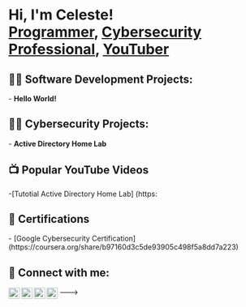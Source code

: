 <h1>Hi, I'm Celeste! <br/><a href="https://github.com/CDafeuAdams">Programmer</a>, <a href="https://www.linkedin.com/in/celestedafeuadams/">Cybersecurity Professional</a>, <a href="https://www.youtube.com/c/TheWyNetwork">YouTuber</a></h1>

<h2>👨‍💻 Software Development Projects:</h2>
- <b> Hello World! </b>


<h2>👨‍💻 Cybersecurity Projects:</h2>
- <b> Active Directory Home Lab </b>

<h2>📺 Popular YouTube Videos</h2>
-[Tutotial Active Directory Home Lab] (https:

<h2>📃 Certifications</h2>
- [Google Cybersecurity Certification] (https://coursera.org/share/b97160d3c5de93905c498f5a8dd7a223)

<h2> 🤳 Connect with me:</h2>

[<img align="left" alt="JoshMadakor | YouTube" width="22px" src="https://cdn.jsdelivr.net/npm/simple-icons@v3/icons/youtube.svg" />][youtube]
[<img align="left" alt="JoshMadakor | Twitter" width="22px" src="https://cdn.jsdelivr.net/npm/simple-icons@v3/icons/twitter.svg" />][twitter]
[<img align="left" alt="JoshMadakor | LinkedIn" width="22px" src="https://cdn.jsdelivr.net/npm/simple-icons@v3/icons/linkedin.svg" />][linkedin]
[<img align="left" alt="JoshMadakor | Instagram" width="22px" src="https://cdn.jsdelivr.net/npm/simple-icons@v3/icons/instagram.svg" />][instagram]

[twitter]: https://twitter.com/TheWyNetwork
[youtube]: https://www.youtube.com/c/TheWyNetwork
[instagram]: https://www.instagram.com/@TheWyNetwork
[linkedin]: https://linkedin.com/in/celestedafeuadams

<!--

Here are some ideas to get you started:

- 🔭 I’m currently working on ...
- 🌱 I’m currently learning ...
- 👯 I’m looking to collaborate on ...
- 🤔 I’m looking for help with ...
- 💬 Ask me about ...
- 📫 How to reach me: ...
- 😄 Pronouns: ...
- ⚡ Fun fact: ...
-->
--->
